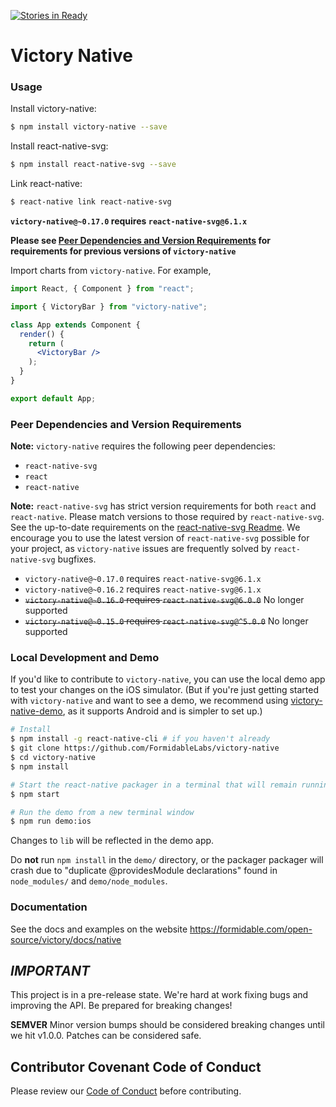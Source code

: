 [![Stories in Ready](https://badge.waffle.io/FormidableLabs/victory-native.png?label=ready&title=Ready)](https://waffle.io/FormidableLabs/victory-native)
# Victory Native

### Usage

Install victory-native:
```sh
$ npm install victory-native --save
```

Install react-native-svg:
```sh
$ npm install react-native-svg --save
```

Link react-native:
```sh
$ react-native link react-native-svg
```
**`victory-native@~0.17.0` requires `react-native-svg@6.1.x`**

**Please see [Peer Dependencies and Version Requirements](#peer-dependencies-and-version-requirements) for requirements for previous versions of `victory-native`**


Import charts from `victory-native`. For example,

```jsx
import React, { Component } from "react";

import { VictoryBar } from "victory-native";

class App extends Component {
  render() {
    return (
      <VictoryBar />
    );
  }
}

export default App;
```

### Peer Dependencies and Version Requirements

**Note:** `victory-native` requires the following peer dependencies:
  - `react-native-svg`
  - `react`
  - `react-native`

**Note:** `react-native-svg` has strict version requirements for both `react` and `react-native`. Please match versions to those required by `react-native-svg`. See the up-to-date requirements on the [react-native-svg Readme][react-native-svg-readme].
We encourage you to use the latest version of `react-native-svg` possible for your project, as `victory-native` issues are frequently solved by `react-native-svg` bugfixes.

* `victory-native@~0.17.0` requires `react-native-svg@6.1.x`
* `victory-native@~0.16.2` requires `react-native-svg@6.1.x`
* ~~`victory-native@~0.16.0` requires `react-native-svg@6.0.0`~~ No longer supported
* ~~`victory-native@~0.15.0` requires `react-native-svg@^5.0.0`~~ No longer supported

### Local Development and Demo

If you'd like to contribute to `victory-native`, you can use the local demo app to test your changes on the iOS simulator. (But if you're just getting started with `victory-native` and want to see a demo, we recommend using [victory-native-demo][victory-native-demo], as it supports Android and is simpler to set up.)

```sh
# Install
$ npm install -g react-native-cli # if you haven't already
$ git clone https://github.com/FormidableLabs/victory-native
$ cd victory-native
$ npm install

# Start the react-native packager in a terminal that will remain running
$ npm start

# Run the demo from a new terminal window
$ npm run demo:ios
```

Changes to `lib` will be reflected in the demo app.

Do **not** run `npm install` in the `demo/` directory, or the packager packager will crash due to
"duplicate @providesModule declarations" found in `node_modules/` and `demo/node_modules`.

### Documentation

See the docs and examples on the website https://formidable.com/open-source/victory/docs/native

## _IMPORTANT_

This project is in a pre-release state. We're hard at work fixing bugs and improving the API. Be prepared for breaking changes!

**SEMVER** Minor version bumps should be considered breaking changes until we hit v1.0.0. Patches can be considered safe.

## Contributor Covenant Code of Conduct

Please review our [Code of Conduct][code] before contributing.

[code]: https://github.com/FormidableLabs/builder-victory-component/blob/master/CONTRIBUTING.md#contributor-covenant-code-of-conduct
[victory-native-demo]:https://github.com/FormidableLabs/victory-native-demo
[react-native-svg-readme]: https://github.com/react-native-community/react-native-svg#notice
